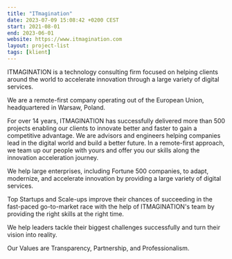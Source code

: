 ```yaml
---
title: "ITmagination"
date: 2023-07-09 15:08:42 +0200 CEST
start: 2021-08-01
end: 2023-06-01
website: https://www.itmagination.com
layout: project-list
tags: [klient]
---
```


ITMAGINATION is a technology consulting firm focused on helping clients around the world to accelerate innovation through a large variety of digital services.

We are a remote-first company operating out of the European Union, headquartered in Warsaw, Poland.

For over 14 years, ITMAGINATION has successfully delivered more than 500 projects enabling our clients to innovate better and faster to gain a competitive advantage. We are advisors and engineers helping companies lead in the digital world and build a better future. In a remote-first approach, we team up our people with yours and offer you our skills along the innovation acceleration journey.

We help large enterprises, including Fortune 500 companies, to adapt, modernize, and accelerate innovation by providing a large variety of digital services.

Top Startups and Scale-ups improve their chances of succeeding in the fast-paced go-to-market race with the help of ITMAGINATION's team by providing the right skills at the right time.

We help leaders tackle their biggest challenges successfully and turn their vision into reality.

Our Values are Transparency, Partnership, and Professionalism.
